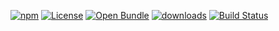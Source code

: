 [![npm](https://img.shields.io/npm/v/@konsumation/openapi.svg)](https://www.npmjs.com/package/@konsumation/openapi)
[![License](https://img.shields.io/badge/License-BSD%203--Clause-blue.svg)](https://opensource.org/licenses/BSD-3-Clause)
[![Open Bundle](https://bundlejs.com/badge-light.svg)](https://bundlejs.com/?q=@konsumation/openapi)
[![downloads](http://img.shields.io/npm/dm/@konsumation/openapi.svg?style=flat-square)](https://npmjs.org/package/@konsumation/openapi)
[![Build Status](https://img.shields.io/endpoint.svg?url=https%3A%2F%2Factions-badge.atrox.dev%2Fkonsumation%2Fopenapi%2Fbadge\&style=flat)](https://actions-badge.atrox.dev/konsumation/openapi/goto)
